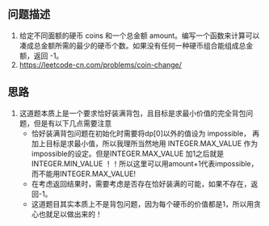 ## 问题描述
1. 给定不同面额的硬币 coins 和一个总金额 amount。编写一个函数来计算可以凑成总金额所需的最少的硬币个数。如果没有任何一种硬币组合能组成总金额，返回 -1。
2. https://leetcode-cn.com/problems/coin-change/
## 思路
1. 这道题本质上是一个要求恰好装满背包，且目标是求最小价值的完全背包问题，但是有以下几点需要注意
	- 恰好装满背包问题在初始化时需要将dp[0]以外的值设为 impossible， 再加上目标是求最小值，所以我理所当然地用 INTEGER.MAX_VALUE 作为impossible的设定。但是INTEGER.MAX_VALUE 加1之后就是INTEGER.MIN_VALUE ！！所以这里可以用amount+1代表impossible， 而不能用INTEGER.MAX_VALUE!
	- 在考虑返回结果时，需要考虑是否存在恰好装满的可能，如果不存在，返回-1。
	- 这道题目其实本质上不是背包问题，因为每个硬币的价值都是1，所以用贪心也就足以做出来的！

